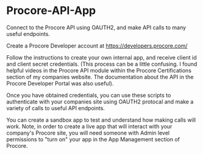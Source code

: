 # Procore-API-App
Connect to the Procore API using OAUTH2, and make API calls to many useful endpoints.




Create a Procore Developer account at https://developers.procore.com/

Follow the instructions to create your own internal app, and receive client id and client secret credentials.
(This process can be a little confusing. I found helpful videos in the Procore API module within the Procore Certifications
section of my companies website. The documentation about the API in the Procore Developer Portal was also useful).

Once you have obtained credentials, you can use these scripts to authenticate with your companies site using OAUTH2 protocal
and make a variety of calls to useful API endpoints.

You can create a sandbox app to test and understand how making calls will work. Note, in order to create
a live app that will interact with your company's Procore site, you will need someone with Admin level permissions
to "turn on" your app in the App Management section of Procore.


